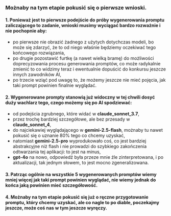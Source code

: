 
### Możnaby na tym etapie pokusić się o pierwsze wnioski.

#### 1. Ponieważ jest to pierwsze podejście do próby wygenerowania promptu zaliczającego to zadanie, wnioski musimy wyciągać bardzo rozważnie i nie pochopnie aby:
- po pierwsze nie obrazić żadnego z użytych dotychczas modeli, bo może się zdarzyć, że to od niego właśnie będziemy oczekiwać tego końcowego rozwiązania,
- po drugie pozostawić furtkę (a nawet wielką bramę) do możliwości doprecyzowania procesu generowania promptów, co może radykalnie zmienić to co widzimy teraz i ewentualnie dopuścić do konkursu jeszcze innych zawodników AI,
- po trzecie wziąć pod uwagę to, że możemy jeszcze nie mieć pojęcia, jak taki prompt powinien finalnie wyglądać.

#### 2. Wygenerowane prompty stanowią już widoczny w tej chwili dosyć duży wachlarz tego, czego możemy się po AI spodziewać:
- od podejścia zgrubnego, które widać w **claude_sonnet_3.7**,
- przez trochę bardziej szczegółowe, ale bez przesady w **claude_sonnet_4**,
- do najciekawiej wyglądającego w **gemini-2.5-flash**, możnaby tu nawet pokusić się o uznanie 80% tego co chcemy uzyskać,
- natomiast **gemini-2.5-pro** wyprodukowało coś, co jest bardziej abstrakcyjne niż flash i nie prowadzi do szybkiego zakończenia odtwarzania tej aplikacji: to jest na minus,
- **gpt-4o** na nowo, odpowiedź była przeze mnie źle zinterpretowana, i po aktualizacji, tak jednym słowem, to jest mocno zgeneralizowana.

#### 3. Patrząc ogólnie na wszystkie 5 wygenerowanych promptów wiemy mniej więcej jak taki prompt powinien wyglądać, nie wiemy jednak do końca jaką powinien mieć szczegółowość.

#### 4. Możnaby na tym etapie pokusić się już o ręczne przygotowanie promptu, który chcemy uzyskać, ale co nagle to po diable, poczekajmy jeszcze, może coś nas w tym jeszcze wyręczy.
